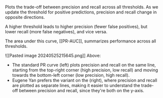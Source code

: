 Plots the trade-off between precision and recall across all thresholds. As we update the threshold for positive predictions, precision and recall change in opposite directions.

A higher threshold leads to higher precision (fewer false positives), but lower recall (more false negatives), and vice versa.

The area under this curve, [[PR-AUC]], summarizes performance across all thresholds.

![[Pasted image 20240525215645.png]]
Above:
- The standard PR curve (left) plots precision and recall on the same line, starting from the top-right corner (high precision, low recall) and moving towards the bottom-left corner (low precision, high recall).
- Eugene Yan prefers the variant on the (right), where precision and recall are plotted as separate lines, making it easier to understand the trade-off between precision and recall, since they're both on the y-axis.



